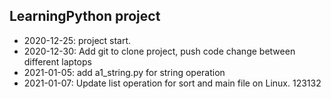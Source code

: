 ## LearningPython project
* 2020-12-25: project start.
* 2020-12-30: Add git to clone project, push code change between different laptops
* 2021-01-05: add a1_string.py for string operation
* 2021-01-07: Update list operation for sort and main file on Linux.
123132
